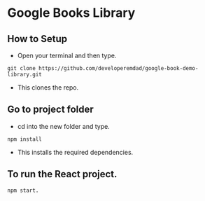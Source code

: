 # Google Books Library

## How to Setup
- Open your terminal and then type. 
```
git clone https://github.com/developeremdad/google-book-demo-library.git
```
- This clones the repo.
## Go to project folder
- cd into the new folder and type. 
```
npm install
```
- This installs the required dependencies.

## To run the React project. 
```
npm start.
```
